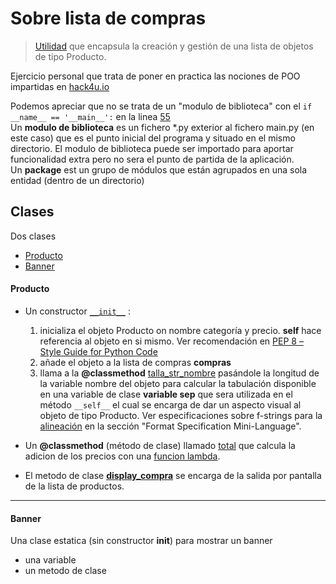 # Sobre lista de compras

> [Utilidad](main.py) que encapsula la creación y gestión de una lista de objetos de tipo Producto.  

Ejercicio personal que trata de poner en practica las nociones de POO impartidas en [hack4u.io](https://hack4u.io/cursos/python-ofensivo)

Podemos apreciar que no se trata de un "modulo de biblioteca" con el ```if __name__ == '__main__':``` en la linea [55](https://github.com/rnek0/pypapeando/blob/6e047405f940653ad7dc8149f33a9a35f907c170/main.py#L55)  
Un **modulo de biblioteca** es un fichero *.py exterior al fichero main.py (en este caso) que es el punto inicial del programa y situado en el mismo directorio. El modulo de biblioteca puede ser importado para aportar funcionalidad extra pero no sera el punto de partida de la aplicación.  
Un **package** est un grupo de módulos que están agrupados en una sola entidad (dentro de un directorio)

## Clases

Dos clases

- [Producto](https://github.com/rnek0/pypapeando/blob/6e047405f940653ad7dc8149f33a9a35f907c170/main.py#L5)
- [Banner](https://github.com/rnek0/pypapeando/blob/6e047405f940653ad7dc8149f33a9a35f907c170/main.py#L43)

#### Producto 

* Un constructor [```__init__```](https://github.com/rnek0/pypapeando/blob/6e047405f940653ad7dc8149f33a9a35f907c170/main.py#L20) :
  1. inicializa el objeto Producto on nombre categoría y precio. **self** hace referencia al objeto en si mismo. Ver recomendación en [PEP 8 – Style Guide for Python Code](https://peps.python.org/pep-0008/#function-and-method-arguments)
  2. añade el objeto a la lista de compras **compras**
  3. llama a la **@classmethod** [talla_str_nombre](https://github.com/rnek0/pypapeando/blob/6e047405f940653ad7dc8149f33a9a35f907c170/main.py#L15) pasándole la longitud de la variable nombre del objeto para calcular la tabulación disponible en una variable de clase **variable sep** que sera utilizada en el método ```__self__``` el cual se encarga de dar un aspecto visual al objeto de tipo Producto. Ver especificaciones sobre f-strings para la [alineación](https://docs.python.org/3/library/string.html#formatspec) en la sección "Format Specification Mini-Language".

* Un **@classmethod** (método de clase) llamado [total](https://github.com/rnek0/pypapeando/blob/6e047405f940653ad7dc8149f33a9a35f907c170/main.py#L35) que calcula la adicion de los precios con una [funcion lambda](https://github.com/rnek0/pypapeando/blob/6e047405f940653ad7dc8149f33a9a35f907c170/main.py#L36).

* El metodo de clase [**display_compra**](https://github.com/rnek0/pypapeando/blob/6e047405f940653ad7dc8149f33a9a35f907c170/main.py#L29) se encarga de la salida por pantalla de la lista de productos.
---

 #### Banner 

 Una clase estatica (sin constructor __init__) para mostrar un banner

 - una variable
 - un metodo de clase
